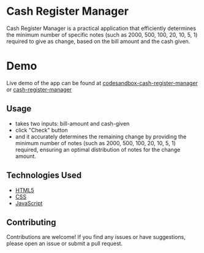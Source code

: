 # Cash Register Manager

Cash Register Manager is a practical application that efficiently determines the minimum number of specific notes (such as 2000, 500, 100, 20, 10, 5, 1) required to give as change, based on the bill amount and the cash given.

# Demo

Live demo of the app can be found at [codesandbox-cash-register-manager](https://916t94.csb.app/) or [cash-register-manager](https://mark10-cash-manager-vanillajs.vercel.app/)

## Usage

- takes two inputs: bill-amount and cash-given
- click "Check" button
- and it accurately determines the remaining change by providing the minimum number of notes (such as 2000, 500, 100, 20, 10, 5, 1) required, ensuring an optimal distribution of notes for the change amount.

## Technologies Used

- [HTML5](https://en.wikipedia.org/wiki/HTML)
- [CSS](https://en.wikipedia.org/wiki/CSS)
- [JavaScript](https://en.wikipedia.org/wiki/JavaScript)

## Contributing

Contributions are welcome! If you find any issues or have suggestions, please open an issue or submit a pull request.
